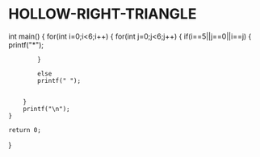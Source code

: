 # HOLLOW-RIGHT-TRIANGLE

int main()
{
    for(int i=0;i<6;i++)
    {
        for(int j=0;j<6;j++)
        {
            if(i==5||j==0||i==j)
            {
                printf("*");
                
            }
          
            else 
            printf(" ");


        }
        printf("\n");
    }

    return 0;
}
